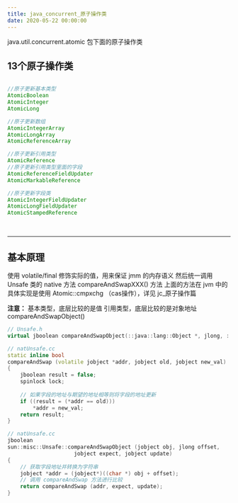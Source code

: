 ```yaml
---
title: java_concurrent_原子操作类
date: 2020-05-22 00:00:00
---
```

java.util.concurrent.atomic 包下面的原子操作类

## 13个原子操作类

``` java

//原子更新基本类型
AtomicBoolean
AtomicInteger
AtomicLong

//原子更新数组
AtomicIntegerArray
AtomicLongArray
AtomicReferenceArray

//原子更新引用类型
AtomicReference
//原子更新引用类型里面的字段
AtomicReferenceFieldUpdater
AtomicMarkableReference

//原子更新字段类
AtomicIntegerFieldUpdater
AtomicLongFieldUpdater
AtomicStampedReference
```

<br/>
<hr/>

## 基本原理
使用 volatile/final 修饰实际的值，用来保证 jmm 的内存语义
然后统一调用 Unsafe 类的 native 方法 compareAndSwapXXX() 方法
上面的方法在 jvm 中的具体实现是使用 Atomic::cmpxchg （cas操作），详见 jc_原子操作篇

**注意：**
基本类型，底层比较的是值
引用类型，底层比较的是对象地址 compareAndSwapObject()
```c++
// Unsafe.h
virtual jboolean compareAndSwapObject(::java::lang::Object *, jlong, ::java::lang::Object *, ::java::lang::Object *);

// natUnsafe.cc
static inline bool
compareAndSwap (volatile jobject *addr, jobject old, jobject new_val)
{
	jboolean result = false;
	spinlock lock;
  
  	// 如果字段的地址与期望的地址相等则将字段的地址更新
	if ((result = (*addr == old)))
    	*addr = new_val;
	return result;
}

// natUnsafe.cc
jboolean
sun::misc::Unsafe::compareAndSwapObject (jobject obj, jlong offset,
                     jobject expect, jobject update)
{
	// 获取字段地址并转换为字符串
	jobject *addr = (jobject*)((char *) obj + offset);
	// 调用 compareAndSwap 方法进行比较
    return compareAndSwap (addr, expect, update);
}
```